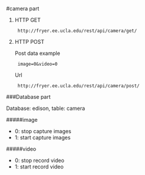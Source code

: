 #camera part

1. HTTP GET

        http://fryer.ee.ucla.edu/rest/api/camera/get/

2. HTTP POST

    Post data example

        image=0&video=0

    Url
    
        http://fryer.ee.ucla.edu/rest/api/camera/post/

###Database part

Database: edison, table: camera

#####image

- 0: stop capture images
- 1: start capture images

#####video

- 0: stop record video
- 1: start record video
